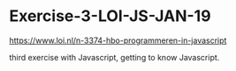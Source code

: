 # Exercise-3-LOI-JS-JAN-19

https://www.loi.nl/n-3374-hbo-programmeren-in-javascript

third exercise with Javascript, getting to know Javascript.

